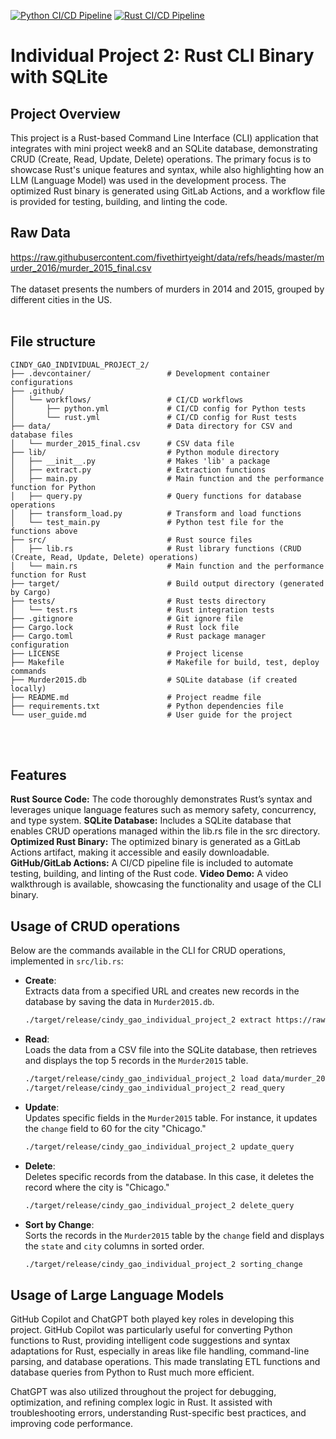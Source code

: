 [![Python CI/CD Pipeline](https://github.com/nogibjj/Cindy_Gao_mini_week8/actions/workflows/python.yml/badge.svg)](https://github.com/nogibjj/Cindy_Gao_mini_week8/actions/workflows/python.yml)
[![Rust CI/CD Pipeline](https://github.com/nogibjj/Cindy_Gao_mini_week8/actions/workflows/rust.yml/badge.svg)](https://github.com/nogibjj/Cindy_Gao_mini_week8/actions/workflows/rust.yml)


# Individual Project 2: Rust CLI Binary with SQLite
## Project Overview

This project is a Rust-based Command Line Interface (CLI) application that integrates with mini project week8 and an SQLite database, demonstrating CRUD (Create, Read, Update, Delete) operations. The primary focus is to showcase Rust's unique features and syntax, while also highlighting how an LLM (Language Model) was used in the development process. The optimized Rust binary is generated using GitLab Actions, and a workflow file is provided for testing, building, and linting the code.


## Raw Data
https://raw.githubusercontent.com/fivethirtyeight/data/refs/heads/master/murder_2016/murder_2015_final.csv <br><br>
The dataset presents the numbers of murders in 2014 and 2015, grouped by different cities in the US. <br><br>

## File structure
```plaintext
CINDY_GAO_INDIVIDUAL_PROJECT_2/
├── .devcontainer/                 # Development container configurations
├── .github/
│   └── workflows/                 # CI/CD workflows
│       ├── python.yml             # CI/CD config for Python tests
│       └── rust.yml               # CI/CD config for Rust tests
├── data/                          # Data directory for CSV and database files
│   └── murder_2015_final.csv      # CSV data file
├── lib/                           # Python module directory
│   ├── __init__.py                # Makes 'lib' a package
│   ├── extract.py                 # Extraction functions
│   ├── main.py                    # Main function and the performance function for Python
│   ├── query.py                   # Query functions for database operations
│   ├── transform_load.py          # Transform and load functions
│   └── test_main.py               # Python test file for the functions above
├── src/                           # Rust source files
│   ├── lib.rs                     # Rust library functions (CRUD (Create, Read, Update, Delete) operations)
│   └── main.rs                    # Main function and the performance function for Rust
├── target/                        # Build output directory (generated by Cargo)
├── tests/                         # Rust tests directory
│   └── test.rs                    # Rust integration tests
├── .gitignore                     # Git ignore file
├── Cargo.lock                     # Rust lock file
├── Cargo.toml                     # Rust package manager configuration
├── LICENSE                        # Project license
├── Makefile                       # Makefile for build, test, deploy commands
├── Murder2015.db                  # SQLite database (if created locally)
├── README.md                      # Project readme file
├── requirements.txt               # Python dependencies file
└── user_guide.md                  # User guide for the project
```
<br><br>
## Features

__Rust Source Code:__ The code thoroughly demonstrates Rust’s syntax and leverages unique language features such as memory safety, concurrency, and type system.
__SQLite Database:__ Includes a SQLite database that enables CRUD operations managed within the lib.rs file in the src directory.
__Optimized Rust Binary:__ The optimized binary is generated as a GitLab Actions artifact, making it accessible and easily downloadable.
__GitHub/GitLab Actions:__ A CI/CD pipeline file is included to automate testing, building, and linting of the Rust code.
__Video Demo:__ A video walkthrough is available, showcasing the functionality and usage of the CLI binary.


## Usage of CRUD operations
Below are the commands available in the CLI for CRUD operations, implemented in `src/lib.rs`:

- **Create**:  
  Extracts data from a specified URL and creates new records in the database by saving the data in `Murder2015.db`.
  ```bash
  ./target/release/cindy_gao_individual_project_2 extract https://raw.githubusercontent.com/fivethirtyeight/data/master/murder_2016/murder_2015_final.csv data/murder_2015_final.csv
  ```
  
- **Read**:  
  Loads the data from a CSV file into the SQLite database, then retrieves and displays the top 5 records in the `Murder2015` table.
  ```bash
  ./target/release/cindy_gao_individual_project_2 load data/murder_2015_final.csv
  ./target/release/cindy_gao_individual_project_2 read_query
  ```

- **Update**:  
  Updates specific fields in the `Murder2015` table. For instance, it updates the `change` field to 60 for the city "Chicago."
  ```bash
  ./target/release/cindy_gao_individual_project_2 update_query
  ```

- **Delete**:  
  Deletes specific records from the database. In this case, it deletes the record where the city is "Chicago."
  ```bash
  ./target/release/cindy_gao_individual_project_2 delete_query
  ```

- **Sort by Change**:  
  Sorts the records in the `Murder2015` table by the `change` field and displays the `state` and `city` columns in sorted order.
  ```bash
  ./target/release/cindy_gao_individual_project_2 sorting_change
  ```

## Usage of Large Language Models
GitHub Copilot and ChatGPT both played key roles in developing this project. GitHub Copilot was particularly useful for converting Python functions to Rust, providing intelligent code suggestions and syntax adaptations for Rust, especially in areas like file handling, command-line parsing, and database operations. This made translating ETL functions and database queries from Python to Rust much more efficient.

ChatGPT was also utilized throughout the project for debugging, optimization, and refining complex logic in Rust. It assisted with troubleshooting errors, understanding Rust-specific best practices, and improving code performance. 


